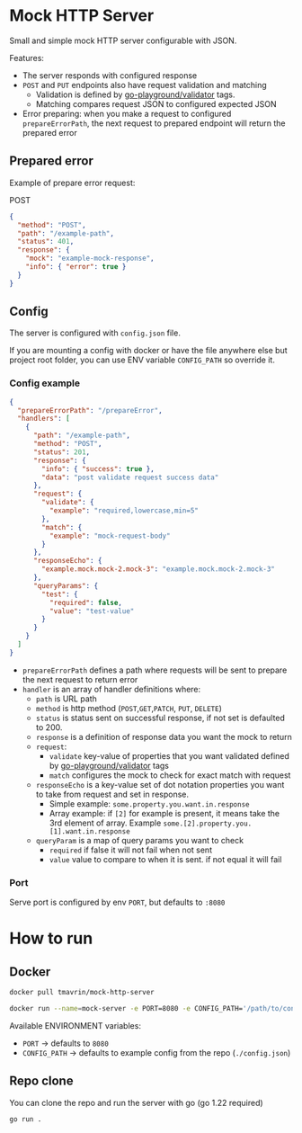 # Mock HTTP Server

Small and simple mock HTTP server configurable with JSON.

Features:

- The server responds with configured response
- `POST` and `PUT` endpoints also have request validation and matching
  - Validation is defined by [go-playground/validator](https://github.com/go-playground/validator) tags.
  - Matching compares request JSON to configured expected JSON
- Error preparing: when you make a request to configured `prepareErrorPath`, the next request to prepared endpoint will return the prepared error

## Prepared error

Example of prepare error request:

POST

```json
{
  "method": "POST",
  "path": "/example-path",
  "status": 401,
  "response": {
    "mock": "example-mock-response",
    "info": { "error": true }
  }
}
```

## Config

The server is configured with `config.json` file.

If you are mounting a config with docker or have the file anywhere else but project root folder,
you can use ENV variable `CONFIG_PATH` so override it.

### Config example

```json
{
  "prepareErrorPath": "/prepareError",
  "handlers": [
    {
      "path": "/example-path",
      "method": "POST",
      "status": 201,
      "response": {
        "info": { "success": true },
        "data": "post validate request success data"
      },
      "request": {
        "validate": {
          "example": "required,lowercase,min=5"
        },
        "match": {
          "example": "mock-request-body"
        }
      },
      "responseEcho": {
        "example.mock.mock-2.mock-3": "example.mock.mock-2.mock-3"
      },
      "queryParams": {
        "test": {
          "required": false,
          "value": "test-value"
        }
      }
    }
  ]
}
```

- `prepareErrorPath` defines a path where requests will be sent to prepare the next request to return error
- `handler` is an array of handler definitions where:
  - `path` is URL path
  - `method` is http method (`POST`,`GET`,`PATCH`, `PUT`, `DELETE`)
  - `status` is status sent on successful response, if not set is defaulted to 200.
  - `response` is a definition of response data you want the mock to return
  - `request`:
    - `validate` key-value of properties that you want validated defined by [go-playground/validator](https://github.com/go-playground/validator) tags
    - `match` configures the mock to check for exact match with request
  - `responseEcho` is a key-value set of dot notation properties you want to take from request and set in response.
    - Simple example: `some.property.you.want.in.response`
    - Array example: if `[2]` for example is present, it means take the 3rd element of array. Example `some.[2].property.you.[1].want.in.response`
  - `queryParam` is a map of query params you want to check
    - `required` if false it will not fail when not sent
    - `value` value to compare to when it is sent. if not equal it will fail

### Port

Serve port is configured by env `PORT`, but defaults to `:8080`

# How to run

## Docker

```sh
docker pull tmavrin/mock-http-server
```

```sh
docker run --name=mock-server -e PORT=8080 -e CONFIG_PATH='/path/to/config' tmavrin/mock-http-server
```

Available ENVIRONMENT variables:

- `PORT` -> defaults to `8080`
- `CONFIG_PATH` -> defaults to example config from the repo (`./config.json`)

## Repo clone

You can clone the repo and run the server with go (go 1.22 required)

```sh
go run .
```
